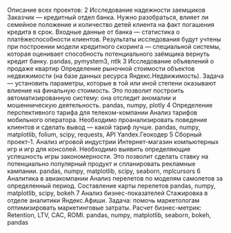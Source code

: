 Описание всех проектов:
2 	Исследование надежности заемщиков 	Заказчик — кредитный отдел банка. Нужно разобраться, влияет ли семейное положение и количество детей клиента на факт погашения кредита в срок. Входные данные от банка — статистика о платёжеспособности клиентов. Результаты исследования будут учтены при построении модели кредитного скоринга — специальной системы, которая оценивает способность потенциального заёмщика вернуть кредит банку. 	pandas, pymystem3, ntlk
3 	Исследование объявлений о продаже квартир 	Определение рыночной стоимости объектов недвижимости (на базе данных ресурса Яндекс.Недвижимость). Задача — установить параметры, которые в той или иной степени оказывают влиение на финальную стоимость. Это позволит построить автоматизированную систему: она отследит аномалии и мошенническую деятельность. 	pandas, numpy, plotly
4 	Определение перспективного тарифа для телеком-компании 	Анализ тарифов мобильного оператора. Необходимо проанализировать поведение клиентов и сделать вывод — какой тариф лучше. 	pandas, numpy, matplotlib, folium, scipy, requests, API Yandex.Геокодер
5 	Сборный проект-1. Анализ игровой индустрии 	Интернет-магазин компьютерных игр и игр для консолей. Необходимо выявить определяющие успешность игры закономерности. Это позволит сделать ставку на потенциально популярный продукт и спланировать рекламные кампании. 	pandas, numpy, matplotlib, scipy, seaborn, mplcursors
6 	Аналитика в авиакомпании 	Анализ перелетов по моделям самолетов за определенный период. Составление карты перелетов 	pandas, numpy, matplotlib, scipy, bokeh
7 	Анализ бизнес-показателей 	Стажировка в отделе аналитики Яндекс.Афиши. Задача: помочь маркетологам оптимизировать маркетинговые затраты. Расчет бизнес-метрик: Retention, LTV, CAC, ROMI. 	pandas, numpy, matplotlib, seaborn, bokeh, pandas


